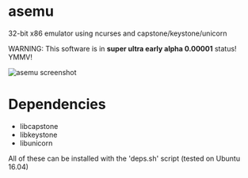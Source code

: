 # asemu
32-bit x86 emulator using ncurses and capstone/keystone/unicorn

WARNING: This software is in **super ultra early alpha 0.00001** status! YMMV!

![asemu screenshot](http://imgur.com/tqiPwcTl.png "asemu screenshot")

# Dependencies

 * libcapstone
 * libkeystone
 * libunicorn

All of these can be installed with the 'deps.sh' script (tested on Ubuntu 16.04)

